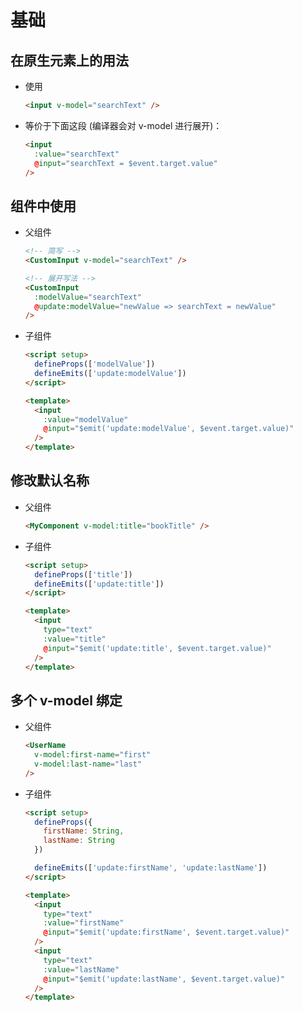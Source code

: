 # 基础

## 在原生元素上的用法

+ 使用

  ```html
  <input v-model="searchText" />
  ```

+ 等价于下面这段 (编译器会对 v-model 进行展开)：

  ```html
  <input
    :value="searchText"
    @input="searchText = $event.target.value"
  />
  ```

## 组件中使用

+ 父组件

  ```html
  <!-- 简写 -->
  <CustomInput v-model="searchText" />
  ```

  ```html
  <!-- 展开写法 -->
  <CustomInput
    :modelValue="searchText"
    @update:modelValue="newValue => searchText = newValue"
  />
  ```

+ 子组件

  ```html
  <script setup>
    defineProps(['modelValue'])
    defineEmits(['update:modelValue'])
  </script>

  <template>
    <input
      :value="modelValue"
      @input="$emit('update:modelValue', $event.target.value)"
    />
  </template>
  ```

## 修改默认名称

+ 父组件

  ```html
  <MyComponent v-model:title="bookTitle" />
  ```

+ 子组件

  ```html
  <script setup>
    defineProps(['title'])
    defineEmits(['update:title'])
  </script>

  <template>
    <input
      type="text"
      :value="title"
      @input="$emit('update:title', $event.target.value)"
    />
  </template>
  ```

## 多个 v-model 绑定

+ 父组件

  ```html
  <UserName
    v-model:first-name="first"
    v-model:last-name="last"
  />
  ```

+ 子组件

  ```html
  <script setup>
    defineProps({
      firstName: String,
      lastName: String
    })

    defineEmits(['update:firstName', 'update:lastName'])
  </script>

  <template>
    <input
      type="text"
      :value="firstName"
      @input="$emit('update:firstName', $event.target.value)"
    />
    <input
      type="text"
      :value="lastName"
      @input="$emit('update:lastName', $event.target.value)"
    />
  </template>
  ```
